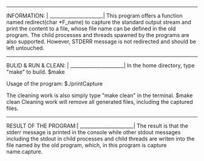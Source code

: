 ______________________
INFORMATION:          |
______________________|
This program offers a function named redirect(char *F_name) to capture the standard output stream and print the content to a file, whose file name can be defined in the old program.
The child processes and threads spawned by the programs are also supported.
However, STDERR message is not redirected and should be left untouched.
______________________
BULID & RUN & CLEAN:  |
______________________|
In the home directory, type "make" to build.
$make

Usage of the program:
$./printCapture


The cleaning work is also simply type "make clean" in the terminal.
$make clean
Cleaning work will remove all generated files, including the captured files.
______________________
RESULT OF THE PROGRAM:|
______________________|
The result is that the stderr message is printed in the console while other stdout messages including the stdout in child processes and child threads are writen into the file named by the old program, which, in this program is capture name.capture. 




